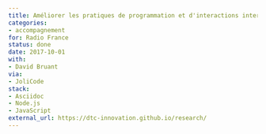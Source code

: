 ```yaml
---
title: Améliorer les pratiques de programmation et d'interactions inter-équipes
categories:
- accompagnement
for: Radio France
status: done
date: 2017-10-01
with:
- David Bruant
via:
- JoliCode
stack:
- Asciidoc
- Node.js
- JavaScript
external_url: https://dtc-innovation.github.io/research/
---
```

